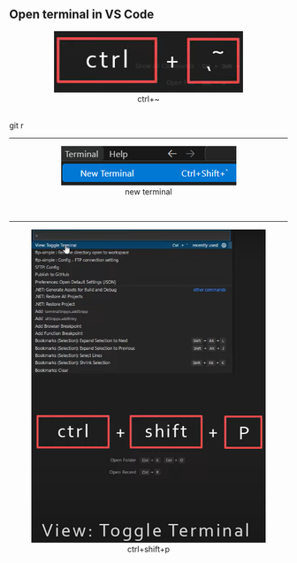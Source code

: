 ## Open terminal in VS Code

<figure style="text-align: center">
  <img src="images/image.png" alt="ctrl+~" />
  <figcaption>ctrl+~</figcaption>
</figure>
    <br>
git r    <hr>
<figure style="text-align: center">
  <img src="images/image-2.png" alt="new terminal" />
  <figcaption>new terminal</figcaption>
</figure>
    <br>
    <hr>
<figure style="text-align: center">
  <img src="images/image-3.png" alt="ctrl+shift+p" />
  <figcaption>ctrl+shift+p</figcaption>
</figure>
